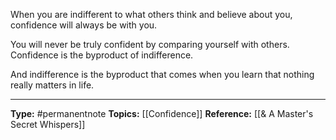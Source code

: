 When you are indifferent to what others think and believe about you, confidence will always be with you. 

You will never be truly confident by comparing yourself with others. Confidence is the byproduct of indifference. 

And indifference is the byproduct that comes when you learn that nothing really matters in life.




----
**Type:** #permanentnote 
**Topics:** [[Confidence]]
**Reference:** [[& A Master's Secret Whispers]]

